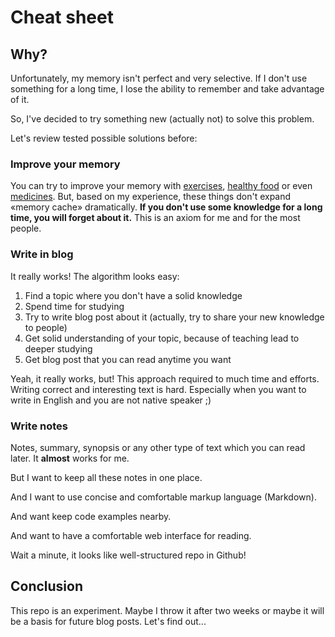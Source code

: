 # Cheat sheet

## Why?

Unfortunately, my memory isn't perfect and very selective. If I don't use something for a long time, I lose the ability to remember and take advantage of it.

So, I've decided to try something new (actually not) to solve this problem.

Let's review tested possible solutions before:

### Improve your memory

You can try to improve your memory with [exercises](https://www.lumosity.com/), [healthy food](https://www.google.ru/webhp#newwindow=1&q=brain+food) or even [medicines](https://en.wikipedia.org/wiki/Nootropic). But, based on my experience, these things don't expand «memory cache» dramatically. **If you don't use some knowledge for a long time, you will forget about it.** This is an axiom for me and for the most people.

### Write in blog

It really works! The algorithm looks easy:

1. Find a topic where you don't have a solid knowledge
2. Spend time for studying
3. Try to write blog post about it (actually, try to share your new knowledge to people)
4. Get solid understanding of your topic, because of teaching lead to deeper studying
5. Get blog post that you can read anytime you want

Yeah, it really works, but! This approach required to much time and efforts. Writing correct and interesting text is hard. Especially when you want to write in English and you are not native speaker ;)

### Write notes

Notes, summary, synopsis or any other type of text which you can read later. It **almost** works for me.

But I want to keep all these notes in one place.

And I want to use concise and comfortable markup language (Markdown).

And want keep code examples nearby.

And want to have a comfortable web interface for reading.

Wait a minute, it looks like well-structured repo in Github!

## Conclusion

This repo is an experiment. Maybe I throw it after two weeks or maybe it will be a basis for future blog posts. Let's find out...

